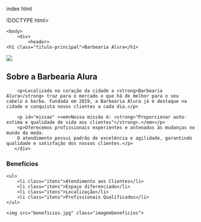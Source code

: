 index html

!DOCTYPE html>
<html lang="pt-br">
    <head>
        <meta charset="UTF-8">
        <title>Barbearia Alura</title>
        <link rel="stylesheet" href="style.css">
    </head>

    <body>
        <div>
            <header>
    <h1 class="titulo-principal">Barbearia Alura</h1>                                                                                                                                            
</header>                          
        </div>
        <img id="banner" src="banner.jpg">
        <div class="pricipal">
        <h2 class="titulo-centralizado">Sobre a Barbearia Alura</h2>

        <p>Localizada no coração da cidade a <strong>Barbearia Alura</strong> traz para o mercado o que há de melhor para o seu cabelo e barba. Fundada em 2019, a Barbearia Alura já é destaque na cidade e conquista novos clientes a cada dia.</p>

        <p id="missao" ><em>Nossa missão é: <strong>"Proporcionar auto-estima e qualidade de vida aos clientes"</strong>.</em></p>
        <p>Oferecemos profissionais experientes e antenados às mudanças no mundo da moda. 
        O atendimento possui padrão de excelência e agilidade, garantindo qualidade e satisfação dos nossos clientes.</p>
       </div>

<div class="beneficios">
    <h3 class="titulo-centralizado">Benefícios</h3>

    <ul>
        <li class="itens">Atendimento aos Clientes</li>
        <li class="itens">Espaço diferenciado</li>
        <li class="itens">Localização</li>
        <li class="itens">Profissionais Qualificados</li>
    </ul>

    <img src="beneficios.jpg" class="imagembeneficios">
</div>
    </body>
</html>
